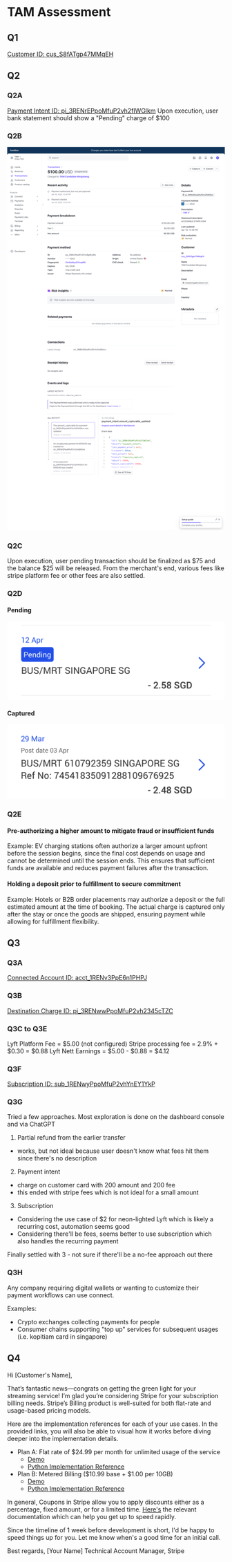 # TAM Assessment

## Q1

[Customer ID: cus_S8fATgp47MMqEH](https://dashboard.stripe.com/test/customers/cus_S8fATgp47MMqEH)

## Q2

### Q2A

[Payment Intent ID: pi_3RENrEPpoMfuP2vh2fIWGlkm](https://dashboard.stripe.com/test/payments/pi_3RENrEPpoMfuP2vh2fIWGlkm)
Upon execution, user bank statement should show a "Pending" charge of $100

### Q2B

![Payment SS](https://github.com/mingshenggan/tam/blob/main/q2b.png)

### Q2C

Upon execution, user pending transaction should be finalized as $75 and the balance $25 will be released.
From the merchant's end, various fees like stripe platform fee or other fees are also settled.

### Q2D

#### Pending

![Pending Payment](https://github.com/mingshenggan/tam/blob/main/q2d%20-%20a%20-%20pending.png)

#### Captured

![Completed Payment](https://github.com/mingshenggan/tam/blob/main/q2d%20-%20c%20-%20captured.png)

### Q2E

#### Pre-authorizing a higher amount to mitigate fraud or insufficient funds
Example: EV charging stations often authorize a larger amount upfront before the session begins, since the final cost depends on usage and cannot be determined until the session ends. This ensures that sufficient funds are available and reduces payment failures after the transaction.

#### Holding a deposit prior to fulfillment to secure commitment
Example: Hotels or B2B order placements may authorize a deposit or the full estimated amount at the time of booking. The actual charge is captured only after the stay or once the goods are shipped, ensuring payment while allowing for fulfillment flexibility.

## Q3

### Q3A

[Connected Account ID: acct_1RENv3PpE6n1PHPJ](https://dashboard.stripe.com/test/connect/accounts/acct_1RENv3PpE6n1PHPJ)

### Q3B

[Destination Charge ID: pi_3RENwwPpoMfuP2vh2345cTZC](https://dashboard.stripe.com/test/payments/pi_3RENwwPpoMfuP2vh2345cTZC)

### Q3C to Q3E

Lyft Platform Fee = $5.00 (not configured)
Stripe processing fee = 2.9% + $0.30 = $0.88
Lyft Nett Earnings = $5.00 - $0.88 = $4.12

### Q3F

[Subscription ID: sub_1RENwyPpoMfuP2vhYnEY1YkP](https://dashboard.stripe.com/test/subscriptions/sub_1RENwyPpoMfuP2vhYnEY1YkP)

### Q3G

Tried a few approaches. Most exploration is done on the dashboard console and via ChatGPT

1. Partial refund from the earlier transfer
  - works, but not ideal because user doesn't know what fees hit them since there's no description
2. Payment intent
  - charge on customer card with 200 amount and 200 fee
  - this ended with stripe fees which is not ideal for a small amount
3. Subscription
  - Considering the use case of $2 for neon-lighted Lyft which is likely a recurring cost, automation seems good
  - Considering there'll be fees, seems better to use subscription which also handles the recurring payment

 Finally settled with 3 - not sure if there'll be a no-fee approach out there

 ### Q3H

Any company requiring digital wallets or wanting to customize their payment workflows can use connect.

Examples:

 - Crypto exchanges collecting payments for people
 - Consumer chains supporting "top up" services for subsequent usages (i.e. kopitiam card in singapore)

## Q4

Hi [Customer's Name],

That’s fantastic news—congrats on getting the green light for your streaming service! I’m glad you’re considering Stripe for your subscription billing needs. Stripe’s Billing product is well-suited for both flat-rate and usage-based pricing models.

Here are the implementation references for each of your use cases. In the provided links, you will also be able to visual how it works before diving deeper into the implementation details.
- Plan A: Flat rate of $24.99 per month for unlimited usage of the service
    - [Demo](https://github.com/stripe-samples/subscription-use-cases/tree/main/fixed-price-subscriptions)
    - [Python Implementation Reference](https://github.com/stripe-samples/subscription-use-cases/tree/main/fixed-price-subscriptions/server/python)
- Plan B: Metered Billing ($10.99 base + $1.00 per 10GB)
    - [Demo](https://github.com/stripe-samples/subscription-use-cases/tree/main/usage-based-subscriptions)
    - [Python Implementation Reference](https://github.com/stripe-samples/subscription-use-cases/tree/main/usage-based-subscriptions/server/python)

In general, Coupons in Stripe allow you to apply discounts either as a percentage, fixed amount, or for a limited time. [Here's](https://docs.stripe.com/billing/subscriptions/coupons?dashboard-or-api=api&lang=python) the relevant documentation which can help you get up to speed rapidly.

Since the timeline of 1 week before development is short, I'd be happy to speed things up for you. Let me know when's a good time for an initial call.


Best regards,
[Your Name]
Technical Account Manager, Stripe
